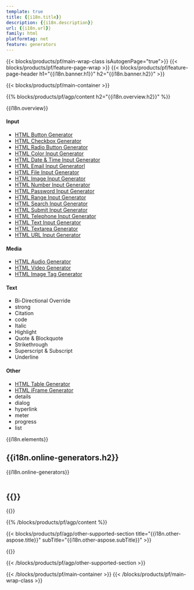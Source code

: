 ```yaml
---
template: true
title: {{i18n.title}}
description: {{i18n.description}}
url: {{i18n.url}}
family: html
platformtag: net
feature: generators
---
```


{{< blocks/products/pf/main-wrap-class isAutogenPage="true">}}
{{< blocks/products/pf/feature-page-wrap >}}
{{< blocks/products/pf/feature-page-header h1="{{i18n.banner.h1}}"  h2="{{i18n.banner.h2}}" >}}

{{< blocks/products/pf/main-container >}}

{{% blocks/products/pf/agp/content h2="{{i18n.overview.h2}}" %}}

{{i18n.overview}}
<br>

<div class="row">
	<div class="col-md-3">
        <h4>Input</h4>				
		<ul>
			<li><a href="/html/{{lang.url-fragment}}net/generators/button/" >HTML Button Generator</a></li>
			<li><a href="/html/{{lang.url-fragment}}net/generators/checkbox/" >HTML Checkbox Generator</a></li>
			<li><a href="/html/{{lang.url-fragment}}net/generators/radio/" >HTML Radio Button Generator</a></li>
            <li><a href="/html/{{lang.url-fragment}}net/generators/color/" >HTML Color Input Generator</a></li>
            <li><a href="/html/{{lang.url-fragment}}net/generators/date-time/" >HTML Date & Time Input Generator</a></li>
            <li><a href="/html/{{lang.url-fragment}}net/generators/email/" >HTML Email Input Generatorl</a></li>
            <li><a href="/html/{{lang.url-fragment}}net/generators/file/" >HTML File Input Generator</a></li>
            <li><a href="/html/{{lang.url-fragment}}net/generators/image-input/" >HTML Image Input Generator</a></li>
            <li><a href="/html/{{lang.url-fragment}}net/generators/number/" >HTML Number Input Generator</a></li>
            <li><a href="/html/{{lang.url-fragment}}net/generators/password/" >HTML Password Input Generator</a></li>
            <li><a href="/html/{{lang.url-fragment}}net/generators/range/" >HTML Range Input Generator</a></li>
			<li><a href="/html/{{lang.url-fragment}}net/generators/search/" >HTML Search Input Generator</a></li>
			<li><a href="/html/{{lang.url-fragment}}net/generators/submit/" >HTML Submit Input Generator</a></li>
			<li><a href="/html/{{lang.url-fragment}}net/generators/telephone/" >HTML Telephone Input Generator</a></li>
			<li><a href="/html/{{lang.url-fragment}}net/generators/text/" >HTML Text Input Generator</a></li>
			<li><a href="/html/{{lang.url-fragment}}net/generators/textarea/" >HTML Textarea Generator</a></li>
			<li><a href="/html/{{lang.url-fragment}}net/generators/url-input/" >HTML URL Input Generator</a></li>					
		</ul>
	</div>
	<div class="col-md-3">		
		<h4>Media</h4>
        <ul>
			<li><a href="/html/{{lang.url-fragment}}net/generators/audio/" >HTML Audio Generator</a></li>
			<li><a href="/html/{{lang.url-fragment}}net/generators/video/" >HTML Video Generator</a></li>
			<li><a href="/html/{{lang.url-fragment}}net/generators/image/" >HTML Image Tag Generator</a></li>
        </ul>
	</div>
	<div class="col-md-3">		
		<h4>Text</h4>
        <ul>
			<li>Bi-Directional Override</li>
			<li>strong</li>
			<li>Citation</li>
			<li>code</li>
			<li>Italic</li>
			<li>Highlight</li>
			<li>Quote & Blockquote</li>
			<li>Strikethrough</li>
			<li>Superscript & Subscript</li>
			<li>Underline</li>								
		</ul>
	</div>
    <div class="col-md-3">		
		<h4>Other</h4>
        <ul>
			<li><a href="/html/{{lang.url-fragment}}net/generators/table/" >HTML Table Generator</a></li>
			<li><a href="/html/{{lang.url-fragment}}net/generators/iframe/" >HTML iFrame Generator</a></li>
			<li>details</li>
			<li>dialog</li>
			<li>hyperlink</li>
			<li>meter</li>
			<li>progress</li>
			<li>list</li>								
		</ul>
	</div>	
</div>

{{i18n.elements}}
<br>

<h2>{{i18n.online-generators.h2}}</h2>

{{i18n.online-generators}}
<br><br>

<h2>{{<import path="/{{lang}}/partials/_install.md" section="net.h2">}}</h2>

{{<import path="/{{lang}}/partials/_install.md" section="{{i18n.platformtag}}">}}

{{% /blocks/products/pf/agp/content %}}

{{< blocks/products/pf/agp/other-supported-section title="{{i18n.other-aspose.title}}" subTitle="{{i18n.other-aspose.subTitle}}" >}}

{{<import path="/{{lang}}/partials/_othersupported.md" section="aspose">}}

{{< /blocks/products/pf/agp/other-supported-section >}}

{{< /blocks/products/pf/main-container >}}
{{< /blocks/products/pf/main-wrap-class >}}